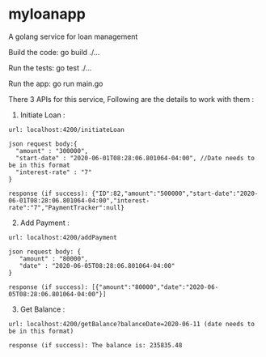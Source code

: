 # myloanapp
A golang service for loan management

Build the code: 
   go build ./...

Run the tests:
   go test ./...

Run the app: 
   go run main.go

There 3 APIs for this service, Following are the details to work with them :
  1) Initiate Loan :
    
    url: localhost:4200/initiateLoan 
    
    json request body:{
      "amount" : "300000",
      "start-date" : "2020-06-01T08:28:06.801064-04:00", //Date needs to be in this format
      "interest-rate" : "7"
    }
    
    response (if success): {"ID":82,"amount":"500000","start-date":"2020-06-01T08:28:06.801064-04:00","interest-rate":"7","PaymentTracker":null}
    
  2) Add Payment :
    
    url: localhost:4200/addPayment
    
    json request body: {
       "amount" : "80000",
       "date" : "2020-06-05T08:28:06.801064-04:00"
    }
   
    response (if success): [{"amount":"80000","date":"2020-06-05T08:28:06.801064-04:00"}]
    
  3) Get Balance : 
      
    url: localhost:4200/getBalance?balanceDate=2020-06-11 (date needs to be in this format)
      
    response (if success): The balance is: 235835.48
